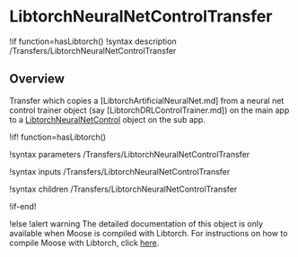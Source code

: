 # LibtorchNeuralNetControlTransfer

!if function=hasLibtorch()
!syntax description /Transfers/LibtorchNeuralNetControlTransfer

## Overview

Transfer which copies a [LibtorchArtificialNeuralNet.md] from a neural net control trainer object
(say [LibtorchDRLControlTrainer.md]) on the main app to a [LibtorchNeuralNetControl](source/libtorch/controls/LibtorchNeuralNetControl.md) object on the sub app.

!if! function=hasLibtorch()

!syntax parameters /Transfers/LibtorchNeuralNetControlTransfer

!syntax inputs /Transfers/LibtorchNeuralNetControlTransfer

!syntax children /Transfers/LibtorchNeuralNetControlTransfer

!if-end!

!else
!alert warning
The detailed documentation of this object is only available when Moose is compiled with Libtorch.
For instructions on how to compile Moose with Libtorch, click [here](install_libtorch.md).
